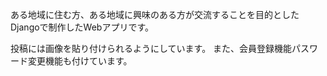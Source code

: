 ある地域に住む方、ある地域に興味のある方が交流することを目的としたDjangoで制作したWebアプリです。

投稿には画像を貼り付けられるようにしています。
また、会員登録機能パスワード変更機能も付けています。
